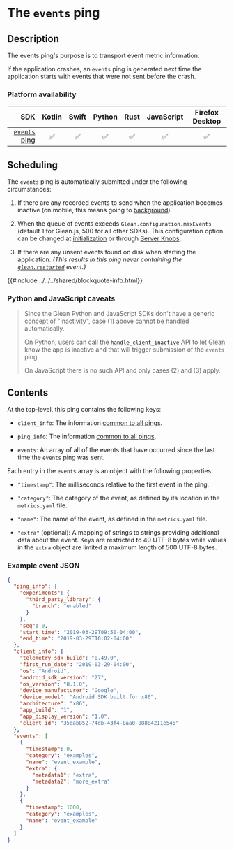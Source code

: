 # The `events` ping

## Description

The events ping's purpose is to transport event metric information.

If the application crashes, an `events` ping is generated next time the application starts with events that were not sent before the crash.

### Platform availability

| SDK | Kotlin | Swift | Python | Rust | JavaScript | Firefox Desktop |
|-:|:-:|:-:|:-:|:-:|:-:|:-:|
| [`events` ping](events.md) | ✅ | ✅ | ✅  | ✅ | ✅ | ✅ |

## Scheduling

The `events` ping is automatically submitted under the following circumstances:

1. If there are any recorded events to send when the application becomes inactive (on mobile, this means going to [background](sent-by-glean.md#defining-foreground-and-background-state)).

2. When the queue of events exceeds `Glean.configuration.maxEvents` (default 1 for Glean.js, 500 for all other SDKs). This configuration
option can be changed at [initialization](../../reference/general/initializing.md) or through [Server Knobs](../../user/server-knobs/other/max-events.md).

3. If there are any unsent events found on disk when starting the application. _(This results in this ping never containing the [`glean.restarted`](./custom.md#the-gleanrestarted-event) event.)_

{{#include ../../../shared/blockquote-info.html}}

### Python and JavaScript caveats

> Since the Glean Python and JavaScript SDKs don't have a generic concept of "inactivity",
> case (1) above cannot be handled automatically.
>
> On Python, users can call the [`handle_client_inactive`](../../../python/glean/index.html#glean.Glean.handle_client_inactive)
> API to let Glean know the app is inactive and that will trigger submission of the `events` ping.
>
> On JavaScript there is no such API and only cases (2) and (3) apply.

## Contents

At the top-level, this ping contains the following keys:

- `client_info`: The information [common to all pings](index.md#the-client_info-section).

- `ping_info`: The information [common to all pings](index.md#the-ping_info-section).

- `events`: An array of all of the events that have occurred since the last time the `events` ping was sent.

Each entry in the `events` array is an object with the following properties:

- `"timestamp"`: The milliseconds relative to the first event in the ping.

- `"category"`: The category of the event, as defined by its location in the `metrics.yaml` file.

- `"name"`: The name of the event, as defined in the `metrics.yaml` file.

- `"extra"` (optional): A mapping of strings to strings providing additional data about the event. Keys are restricted to 40 UTF-8 bytes while values in the `extra` object are limited a maximum length of 500 UTF-8 bytes.
  
### Example event JSON

```json
{
  "ping_info": {
    "experiments": {
      "third_party_library": {
        "branch": "enabled"
      }
    },
    "seq": 0,
    "start_time": "2019-03-29T09:50-04:00",
    "end_time": "2019-03-29T10:02-04:00"
  },
  "client_info": {
    "telemetry_sdk_build": "0.49.0",
    "first_run_date": "2019-03-29-04:00",
    "os": "Android",
    "android_sdk_version": "27",
    "os_version": "8.1.0",
    "device_manufacturer": "Google",
    "device_model": "Android SDK built for x86",
    "architecture": "x86",
    "app_build": "1",
    "app_display_version": "1.0",
    "client_id": "35dab852-74db-43f4-8aa0-88884211e545"
  },
  "events": [
    {
      "timestamp": 0,
      "category": "examples",
      "name": "event_example",
      "extra": {
        "metadata1": "extra",
        "metadata2": "more_extra"
      }
    },
    {
      "timestamp": 1000,
      "category": "examples",
      "name": "event_example"
    }
  ]
}
```
